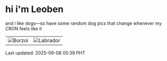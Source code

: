# hi i'm Leoben

and i like dogs—so have some random dog pics that change whenever my CRON feels like it

|  |  |
|--------|----------|
| ![Borzoi](https://random-dog-vercel.vercel.app/api/random-borzoi?v=1757281190) | ![Labrador](https://random-dog-vercel.vercel.app/api/random-labrador?v=1757281190) |

Last updated: 2025-09-08 05:39 PHT
